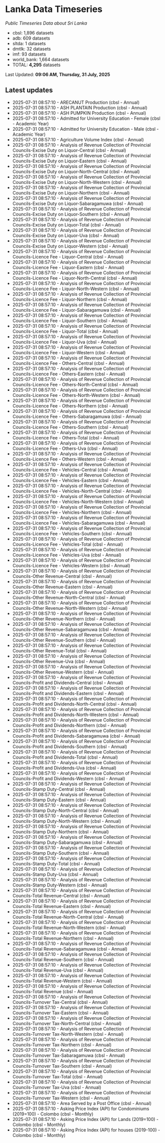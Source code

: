 # Lanka Data Timeseries
*Public Timeseries Data about Sri Lanka*

* cbsl: 1,896 datasets
* adb: 609 datasets
* sltda: 1 datasets
* dmtlk: 32 datasets
* imf: 93 datasets
* world_bank: 1,664 datasets
* TOTAL: **4,295** datasets

Last Updated: **09:06 AM, Thursday, 31 July, 2025**

## Latest updates

* 2025-07-31 08:57:10 - ARECANUT Production (cbsl - Annual)
* 2025-07-31 08:57:10 - ASH PLANTAIN Production (cbsl - Annual)
* 2025-07-31 08:57:10 - ASH PUMPKIN Production (cbsl - Annual)
* 2025-07-31 08:57:10 - Admitted for University Education - Female (cbsl - Academic Year)
* 2025-07-31 08:57:10 - Admitted for University Education - Male (cbsl - Academic Year)
* 2025-07-31 08:57:10 - Agriculture Volume Index (cbsl - Annual)
* 2025-07-31 08:57:10 - Analysis of Revenue Collection of Provincial Councils-Excise Duty on Liquor-Central (cbsl - Annual)
* 2025-07-31 08:57:10 - Analysis of Revenue Collection of Provincial Councils-Excise Duty on Liquor-Eastern (cbsl - Annual)
* 2025-07-31 08:57:10 - Analysis of Revenue Collection of Provincial Councils-Excise Duty on Liquor-North-Central (cbsl - Annual)
* 2025-07-31 08:57:10 - Analysis of Revenue Collection of Provincial Councils-Excise Duty on Liquor-North-Western (cbsl - Annual)
* 2025-07-31 08:57:10 - Analysis of Revenue Collection of Provincial Councils-Excise Duty on Liquor-Northern (cbsl - Annual)
* 2025-07-31 08:57:10 - Analysis of Revenue Collection of Provincial Councils-Excise Duty on Liquor-Sabaragamuwa (cbsl - Annual)
* 2025-07-31 08:57:10 - Analysis of Revenue Collection of Provincial Councils-Excise Duty on Liquor-Southern (cbsl - Annual)
* 2025-07-31 08:57:10 - Analysis of Revenue Collection of Provincial Councils-Excise Duty on Liquor-Total (cbsl - Annual)
* 2025-07-31 08:57:10 - Analysis of Revenue Collection of Provincial Councils-Excise Duty on Liquor-Uva (cbsl - Annual)
* 2025-07-31 08:57:10 - Analysis of Revenue Collection of Provincial Councils-Excise Duty on Liquor-Western (cbsl - Annual)
* 2025-07-31 08:57:10 - Analysis of Revenue Collection of Provincial Councils-Licence Fee - Liquor-Central (cbsl - Annual)
* 2025-07-31 08:57:10 - Analysis of Revenue Collection of Provincial Councils-Licence Fee - Liquor-Eastern (cbsl - Annual)
* 2025-07-31 08:57:10 - Analysis of Revenue Collection of Provincial Councils-Licence Fee - Liquor-North-Central (cbsl - Annual)
* 2025-07-31 08:57:10 - Analysis of Revenue Collection of Provincial Councils-Licence Fee - Liquor-North-Western (cbsl - Annual)
* 2025-07-31 08:57:10 - Analysis of Revenue Collection of Provincial Councils-Licence Fee - Liquor-Northern (cbsl - Annual)
* 2025-07-31 08:57:10 - Analysis of Revenue Collection of Provincial Councils-Licence Fee - Liquor-Sabaragamuwa (cbsl - Annual)
* 2025-07-31 08:57:10 - Analysis of Revenue Collection of Provincial Councils-Licence Fee - Liquor-Southern (cbsl - Annual)
* 2025-07-31 08:57:10 - Analysis of Revenue Collection of Provincial Councils-Licence Fee - Liquor-Total (cbsl - Annual)
* 2025-07-31 08:57:10 - Analysis of Revenue Collection of Provincial Councils-Licence Fee - Liquor-Uva (cbsl - Annual)
* 2025-07-31 08:57:10 - Analysis of Revenue Collection of Provincial Councils-Licence Fee - Liquor-Western (cbsl - Annual)
* 2025-07-31 08:57:10 - Analysis of Revenue Collection of Provincial Councils-Licence Fee - Others-Central (cbsl - Annual)
* 2025-07-31 08:57:10 - Analysis of Revenue Collection of Provincial Councils-Licence Fee - Others-Eastern (cbsl - Annual)
* 2025-07-31 08:57:10 - Analysis of Revenue Collection of Provincial Councils-Licence Fee - Others-North-Central (cbsl - Annual)
* 2025-07-31 08:57:10 - Analysis of Revenue Collection of Provincial Councils-Licence Fee - Others-North-Western (cbsl - Annual)
* 2025-07-31 08:57:10 - Analysis of Revenue Collection of Provincial Councils-Licence Fee - Others-Northern (cbsl - Annual)
* 2025-07-31 08:57:10 - Analysis of Revenue Collection of Provincial Councils-Licence Fee - Others-Sabaragamuwa (cbsl - Annual)
* 2025-07-31 08:57:10 - Analysis of Revenue Collection of Provincial Councils-Licence Fee - Others-Southern (cbsl - Annual)
* 2025-07-31 08:57:10 - Analysis of Revenue Collection of Provincial Councils-Licence Fee - Others-Total (cbsl - Annual)
* 2025-07-31 08:57:10 - Analysis of Revenue Collection of Provincial Councils-Licence Fee - Others-Uva (cbsl - Annual)
* 2025-07-31 08:57:10 - Analysis of Revenue Collection of Provincial Councils-Licence Fee - Others-Western (cbsl - Annual)
* 2025-07-31 08:57:10 - Analysis of Revenue Collection of Provincial Councils-Licence Fee - Vehicles-Central (cbsl - Annual)
* 2025-07-31 08:57:10 - Analysis of Revenue Collection of Provincial Councils-Licence Fee - Vehicles-Eastern (cbsl - Annual)
* 2025-07-31 08:57:10 - Analysis of Revenue Collection of Provincial Councils-Licence Fee - Vehicles-North-Central (cbsl - Annual)
* 2025-07-31 08:57:10 - Analysis of Revenue Collection of Provincial Councils-Licence Fee - Vehicles-North-Western (cbsl - Annual)
* 2025-07-31 08:57:10 - Analysis of Revenue Collection of Provincial Councils-Licence Fee - Vehicles-Northern (cbsl - Annual)
* 2025-07-31 08:57:10 - Analysis of Revenue Collection of Provincial Councils-Licence Fee - Vehicles-Sabaragamuwa (cbsl - Annual)
* 2025-07-31 08:57:10 - Analysis of Revenue Collection of Provincial Councils-Licence Fee - Vehicles-Southern (cbsl - Annual)
* 2025-07-31 08:57:10 - Analysis of Revenue Collection of Provincial Councils-Licence Fee - Vehicles-Total (cbsl - Annual)
* 2025-07-31 08:57:10 - Analysis of Revenue Collection of Provincial Councils-Licence Fee - Vehicles-Uva (cbsl - Annual)
* 2025-07-31 08:57:10 - Analysis of Revenue Collection of Provincial Councils-Licence Fee - Vehicles-Western (cbsl - Annual)
* 2025-07-31 08:57:10 - Analysis of Revenue Collection of Provincial Councils-Other Revenue-Central (cbsl - Annual)
* 2025-07-31 08:57:10 - Analysis of Revenue Collection of Provincial Councils-Other Revenue-Eastern (cbsl - Annual)
* 2025-07-31 08:57:10 - Analysis of Revenue Collection of Provincial Councils-Other Revenue-North-Central (cbsl - Annual)
* 2025-07-31 08:57:10 - Analysis of Revenue Collection of Provincial Councils-Other Revenue-North-Western (cbsl - Annual)
* 2025-07-31 08:57:10 - Analysis of Revenue Collection of Provincial Councils-Other Revenue-Northern (cbsl - Annual)
* 2025-07-31 08:57:10 - Analysis of Revenue Collection of Provincial Councils-Other Revenue-Sabaragamuwa (cbsl - Annual)
* 2025-07-31 08:57:10 - Analysis of Revenue Collection of Provincial Councils-Other Revenue-Southern (cbsl - Annual)
* 2025-07-31 08:57:10 - Analysis of Revenue Collection of Provincial Councils-Other Revenue-Total (cbsl - Annual)
* 2025-07-31 08:57:10 - Analysis of Revenue Collection of Provincial Councils-Other Revenue-Uva (cbsl - Annual)
* 2025-07-31 08:57:10 - Analysis of Revenue Collection of Provincial Councils-Other Revenue-Western (cbsl - Annual)
* 2025-07-31 08:57:10 - Analysis of Revenue Collection of Provincial Councils-Profit and Dividends-Central (cbsl - Annual)
* 2025-07-31 08:57:10 - Analysis of Revenue Collection of Provincial Councils-Profit and Dividends-Eastern (cbsl - Annual)
* 2025-07-31 08:57:10 - Analysis of Revenue Collection of Provincial Councils-Profit and Dividends-North-Central (cbsl - Annual)
* 2025-07-31 08:57:10 - Analysis of Revenue Collection of Provincial Councils-Profit and Dividends-North-Western (cbsl - Annual)
* 2025-07-31 08:57:10 - Analysis of Revenue Collection of Provincial Councils-Profit and Dividends-Northern (cbsl - Annual)
* 2025-07-31 08:57:10 - Analysis of Revenue Collection of Provincial Councils-Profit and Dividends-Sabaragamuwa (cbsl - Annual)
* 2025-07-31 08:57:10 - Analysis of Revenue Collection of Provincial Councils-Profit and Dividends-Southern (cbsl - Annual)
* 2025-07-31 08:57:10 - Analysis of Revenue Collection of Provincial Councils-Profit and Dividends-Total (cbsl - Annual)
* 2025-07-31 08:57:10 - Analysis of Revenue Collection of Provincial Councils-Profit and Dividends-Uva (cbsl - Annual)
* 2025-07-31 08:57:10 - Analysis of Revenue Collection of Provincial Councils-Profit and Dividends-Western (cbsl - Annual)
* 2025-07-31 08:57:10 - Analysis of Revenue Collection of Provincial Councils-Stamp Duty-Central (cbsl - Annual)
* 2025-07-31 08:57:10 - Analysis of Revenue Collection of Provincial Councils-Stamp Duty-Eastern (cbsl - Annual)
* 2025-07-31 08:57:10 - Analysis of Revenue Collection of Provincial Councils-Stamp Duty-North-Central (cbsl - Annual)
* 2025-07-31 08:57:10 - Analysis of Revenue Collection of Provincial Councils-Stamp Duty-North-Western (cbsl - Annual)
* 2025-07-31 08:57:10 - Analysis of Revenue Collection of Provincial Councils-Stamp Duty-Northern (cbsl - Annual)
* 2025-07-31 08:57:10 - Analysis of Revenue Collection of Provincial Councils-Stamp Duty-Sabaragamuwa (cbsl - Annual)
* 2025-07-31 08:57:10 - Analysis of Revenue Collection of Provincial Councils-Stamp Duty-Southern (cbsl - Annual)
* 2025-07-31 08:57:10 - Analysis of Revenue Collection of Provincial Councils-Stamp Duty-Total (cbsl - Annual)
* 2025-07-31 08:57:10 - Analysis of Revenue Collection of Provincial Councils-Stamp Duty-Uva (cbsl - Annual)
* 2025-07-31 08:57:10 - Analysis of Revenue Collection of Provincial Councils-Stamp Duty-Western (cbsl - Annual)
* 2025-07-31 08:57:10 - Analysis of Revenue Collection of Provincial Councils-Total Revenue-Central (cbsl - Annual)
* 2025-07-31 08:57:10 - Analysis of Revenue Collection of Provincial Councils-Total Revenue-Eastern (cbsl - Annual)
* 2025-07-31 08:57:10 - Analysis of Revenue Collection of Provincial Councils-Total Revenue-North-Central (cbsl - Annual)
* 2025-07-31 08:57:10 - Analysis of Revenue Collection of Provincial Councils-Total Revenue-North-Western (cbsl - Annual)
* 2025-07-31 08:57:10 - Analysis of Revenue Collection of Provincial Councils-Total Revenue-Northern (cbsl - Annual)
* 2025-07-31 08:57:10 - Analysis of Revenue Collection of Provincial Councils-Total Revenue-Sabaragamuwa (cbsl - Annual)
* 2025-07-31 08:57:10 - Analysis of Revenue Collection of Provincial Councils-Total Revenue-Southern (cbsl - Annual)
* 2025-07-31 08:57:10 - Analysis of Revenue Collection of Provincial Councils-Total Revenue-Uva (cbsl - Annual)
* 2025-07-31 08:57:10 - Analysis of Revenue Collection of Provincial Councils-Total Revenue-Western (cbsl - Annual)
* 2025-07-31 08:57:10 - Analysis of Revenue Collection of Provincial Councils-Total Revenue (cbsl - Annual)
* 2025-07-31 08:57:10 - Analysis of Revenue Collection of Provincial Councils-Turnover Tax-Central (cbsl - Annual)
* 2025-07-31 08:57:10 - Analysis of Revenue Collection of Provincial Councils-Turnover Tax-Eastern (cbsl - Annual)
* 2025-07-31 08:57:10 - Analysis of Revenue Collection of Provincial Councils-Turnover Tax-North-Central (cbsl - Annual)
* 2025-07-31 08:57:10 - Analysis of Revenue Collection of Provincial Councils-Turnover Tax-North-Western (cbsl - Annual)
* 2025-07-31 08:57:10 - Analysis of Revenue Collection of Provincial Councils-Turnover Tax-Northern (cbsl - Annual)
* 2025-07-31 08:57:10 - Analysis of Revenue Collection of Provincial Councils-Turnover Tax-Sabaragamuwa (cbsl - Annual)
* 2025-07-31 08:57:10 - Analysis of Revenue Collection of Provincial Councils-Turnover Tax-Southern (cbsl - Annual)
* 2025-07-31 08:57:10 - Analysis of Revenue Collection of Provincial Councils-Turnover Tax-Total (cbsl - Annual)
* 2025-07-31 08:57:10 - Analysis of Revenue Collection of Provincial Councils-Turnover Tax-Uva (cbsl - Annual)
* 2025-07-31 08:57:10 - Analysis of Revenue Collection of Provincial Councils-Turnover Tax-Western (cbsl - Annual)
* 2025-07-31 08:57:10 - Area Served by a Post Office (cbsl - Annual)
* 2025-07-31 08:57:10 - Asking Price Index (API) for Condominiums (2019=100) - Colombo (cbsl - Monthly)
* 2025-07-31 08:57:10 - Asking Price Index (API) for Lands (2019=100) - Colombo (cbsl - Monthly)
* 2025-07-31 08:57:10 - Asking Price Index (API) for houses (2019-100) - Colombo (cbsl - Monthly)